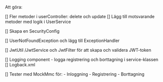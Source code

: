 Att göra:

[] Fler metoder i userController: delete och update
[] Lägg till motsvarande metoder med logik i UserService

[] Skapa en SecurityConfig

[] UserNotFoundException och lägg till ExceptionHandler

[] JwtUtil /JwtService och JwtFilter för att skapa och validera JWT-token

[] Logging component - logga registrering och borttagning i service-klassen
[] Logback.xml


[] Tester med MockMmc för:
    - Inloggning
    - Registrering
    - Borttagning

